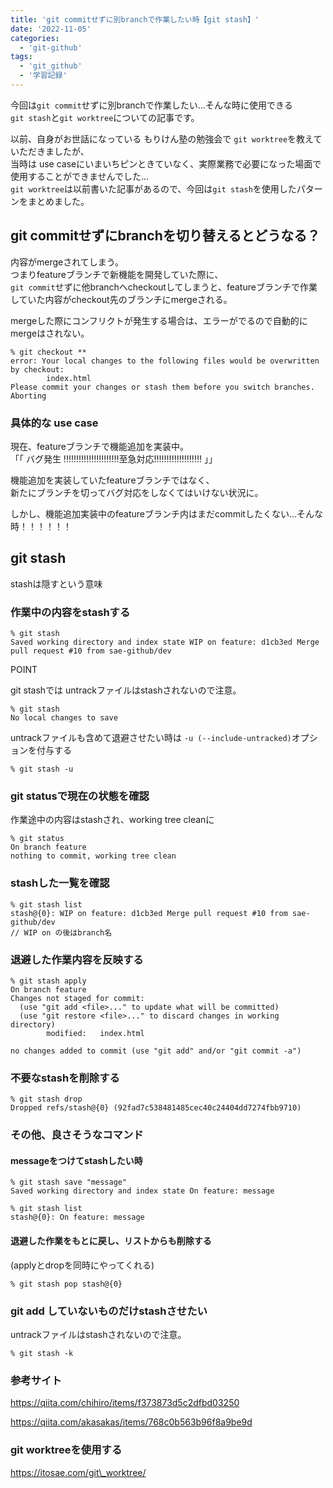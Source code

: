 ```yaml
---
title: 'git commitせずに別branchで作業したい時【git stash】'
date: '2022-11-05'
categories:
  - 'git-github'
tags:
  - 'git_github'
  - '学習記録'
---
```


今回は`git commit`せずに別branchで作業したい...そんな時に使用できる  
`git stash`と`git worktree`についての記事です。

以前、自身がお世話になっている もりけん塾の勉強会で `git worktree`を教えていただきましたが、  
当時は use caseにいまいちピンときていなく、実際業務で必要になった場面で使用することができませんでした...  
`git worktree`は以前書いた記事があるので、今回は`git stash`を使用したパターンをまとめました。

## git commitせずにbranchを切り替えるとどうなる？

内容がmergeされてしまう。  
つまりfeatureブランチで新機能を開発していた際に、  
`git commit`せずに他branchへcheckoutしてしまうと、featureブランチで作業していた内容がcheckout先のブランチにmergeされる。

mergeした際にコンフリクトが発生する場合は、エラーがでるので自動的にmergeはされない。

```
% git checkout **
error: Your local changes to the following files would be overwritten by checkout:
        index.html
Please commit your changes or stash them before you switch branches.
Aborting
```

### 具体的な use case

現在、featureブランチで機能追加を実装中。  
「「 バグ発生 !!!!!!!!!!!!!!!!!!!!!!至急対応!!!!!!!!!!!!!!!!!!! 」」

機能追加を実装していたfeatureブランチではなく、  
新たにブランチを切ってバグ対応をしなくてはいけない状況に。

しかし、機能追加実装中のfeatureブランチ内はまだcommitしたくない...そんな時！！！！！！

## git stash

stashは隠すという意味

### 作業中の内容をstashする

```
% git stash
Saved working directory and index state WIP on feature: d1cb3ed Merge pull request #10 from sae-github/dev
```

POINT

git stashでは untrackファイルはstashされないので注意。

```
% git stash
No local changes to save
```

untrackファイルも含めて退避させたい時は `-u (--include-untracked)`オプションを付与する

```
% git stash -u
```

### git statusで現在の状態を確認

作業途中の内容はstashされ、working tree cleanに

```
% git status
On branch feature
nothing to commit, working tree clean
```

### stashした一覧を確認

```
% git stash list
stash@{0}: WIP on feature: d1cb3ed Merge pull request #10 from sae-github/dev
// WIP on の後はbranch名
```

### 退避した作業内容を反映する

```
% git stash apply
On branch feature
Changes not staged for commit:
  (use "git add <file>..." to update what will be committed)
  (use "git restore <file>..." to discard changes in working directory)
        modified:   index.html

no changes added to commit (use "git add" and/or "git commit -a")
```

### 不要なstashを削除する

```
% git stash drop
Dropped refs/stash@{0} (92fad7c538481485cec40c24404dd7274fbb9710)
```

### その他、良さそうなコマンド

#### messageをつけてstashしたい時

```
% git stash save "message"
Saved working directory and index state On feature: message

% git stash list
stash@{0}: On feature: message
```

#### 退避した作業をもとに戻し、リストからも削除する

(applyとdropを同時にやってくれる)

```
% git stash pop stash@{0}
```

### git add していないものだけstashさせたい

untrackファイルはstashされないので注意。

```
% git stash -k
```

### 参考サイト

https://qiita.com/chihiro/items/f373873d5c2dfbd03250

https://qiita.com/akasakas/items/768c0b563b96f8a9be9d

### git worktreeを使用する

https://itosae.com/git\_worktree/
